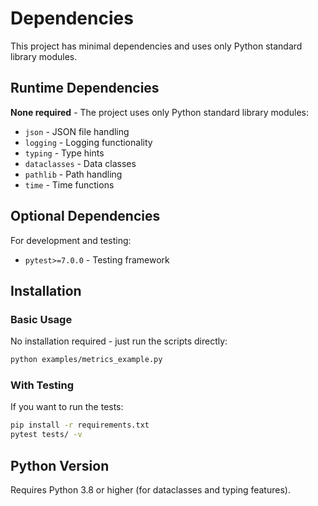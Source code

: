 # Dependencies

This project has minimal dependencies and uses only Python standard library modules.

## Runtime Dependencies

**None required** - The project uses only Python standard library modules:
- `json` - JSON file handling
- `logging` - Logging functionality  
- `typing` - Type hints
- `dataclasses` - Data classes
- `pathlib` - Path handling
- `time` - Time functions

## Optional Dependencies

For development and testing:
- `pytest>=7.0.0` - Testing framework

## Installation

### Basic Usage
No installation required - just run the scripts directly:
```bash
python examples/metrics_example.py
```

### With Testing
If you want to run the tests:
```bash
pip install -r requirements.txt
pytest tests/ -v
```

## Python Version

Requires Python 3.8 or higher (for dataclasses and typing features).
